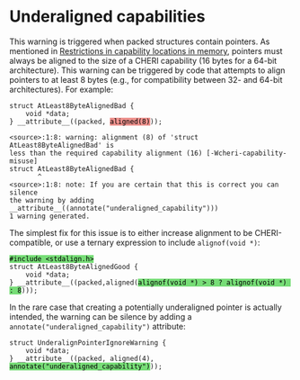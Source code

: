 # Underaligned capabilities

<!--
%\begin{compilerwarning}
%alignment (<N>) of '<type>' is less than the required capability alignment
%\end{compilerwarning}
-->

This warning is triggered when packed structures contain pointers.
As mentioned in [Restrictions in capability locations in memory](../impact/restrictions-in-capability-locations.md), pointers must always be aligned to the size of a CHERI capability (16 bytes for a 64-bit architecture).
This warning can be triggered by code that attempts to align pointers to at least 8 bytes (e.g., for compatibility between 32- and 64-bit architectures). For example:

<pre><code>struct AtLeast8ByteAlignedBad {
    void *data;
} __attribute__((packed, <mark style="background-color: #EE918D">aligned(8)</mark>));
</code></pre>

```
<source>:1:8: warning: alignment (8) of 'struct AtLeast8ByteAlignedBad' is
less than the required capability alignment (16) [-Wcheri-capability-misuse]
struct AtLeast8ByteAlignedBad {
       ^
<source>:1:8: note: If you are certain that this is correct you can silence
the warning by adding __attribute__((annotate("underaligned_capability")))
1 warning generated.
```

The simplest fix for this issue is to either increase alignment to be CHERI-compatible, or use a ternary expression to include `alignof(void *)`:

<pre><code><mark style="background-color: #77DD77">#include &lt;stdalign.h&gt;</mark>
struct AtLeast8ByteAlignedGood {
    void *data;
} __attribute__((packed,aligned(<mark style="background-color: #77DD77">alignof(void *) > 8 ? alignof(void *) : 8</mark>)));
</code></pre>

In the rare case that creating a potentially underaligned pointer is actually intended, the warning can be silence by adding a `annotate("underaligned_capability")` attribute:

<pre><code>struct UnderalignPointerIgnoreWarning {
    void *data;
} __attribute__((packed, aligned(4), <mark style="background-color: #77DD77">annotate("underaligned_capability")</mark>));
</code></pre>
